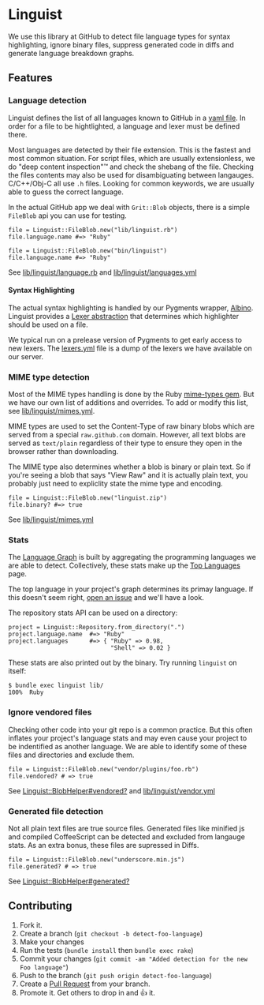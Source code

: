 # Linguist

We use this library at GitHub to detect file language types for syntax highlighting, ignore binary files, suppress generated code in diffs and generate language breakdown graphs.

## Features

### Language detection

Linguist defines the list of all languages known to GitHub in a [yaml file](https://github.com/github/linguist/blob/master/lib/linguist/languages.yml). In order for a file to be hightlighted, a language and lexer must be defined there.

Most languages are detected by their file extension. This is the fastest and most common situation. For script files, which are usually extensionless, we do "deep content inspection"™ and check the shebang of the file. Checking the files contents may also be used for disambiguating between langauges. C/C++/Obj-C all use `.h` files. Looking for common keywords, we are usually able to guess the correct language.

In the actual GitHub app we deal with `Grit::Blob` objects, there is a simple `FileBlob` api you can use for testing.

    file = Linguist::FileBlob.new("lib/linguist.rb")
    file.language.name #=> "Ruby"

    file = Linguist::FileBlob.new("bin/linguist")
    file.language.name #=> "Ruby"

See [lib/linguist/language.rb](https://github.com/github/linguist/blob/master/lib/linguist/language.rb) and [lib/linguist/languages.yml](https://github.com/github/linguist/blob/master/lib/linguist/languages.yml)

#### Syntax Highlighting

The actual syntax highlighting is handled by our Pygments wrapper, [Albino](https://github.com/github/albino). Linguist provides a [Lexer abstraction](https://github.com/github/linguist/blob/master/lib/linguist/lexer.rb) that determines which highlighter should be used on a file.

We typical run on a prelease version of Pygments to get early access to new lexers. The [lexers.yml](https://github.com/github/linguist/blob/master/lib/linguist/lexers.yml) file is a dump of the lexers we have available on our server.

### MIME type detection

Most of the MIME types handling is done by the Ruby [mime-types gem](https://github.com/halostatue/mime-types/blob/master/lib/mime/types.rb.data). But we have our own list of additions and overrides. To add or modify this list, see [lib/linguist/mimes.yml](https://github.com/github/linguist/blob/master/lib/linguist/mimes.yml).

MIME types are used to set the Content-Type of raw binary blobs which are served from a special `raw.github.com` domain. However, all text blobs are served as `text/plain` regardless of their type to ensure they open in the browser rather than downloading.

The MIME type also determines whether a blob is binary or plain text. So if you're seeing a blob that says "View Raw" and it is actually plain text, you probably just need to expliclity state the mime type and encoding.

    file = Linguist::FileBlob.new("linguist.zip")
    file.binary? #=> true

See [lib/linguist/mimes.yml](https://github.com/github/linguist/blob/master/lib/linguist/mimes.yml)

### Stats

The [Language Graph](https://github.com/github/linguist/graphs/languages) is built by aggregating the programming languages we are able to detect. Collectively, these stats make up the [Top Languages](https://github.com/languages) page.

The top language in your project's graph determines its primay language. If this doesn't seem right, [open an issue](https://github.com/github/linguist/issues) and we'll have a look.

The repository stats API can be used on a directory:

    project = Linguist::Repository.from_directory(".")
    project.language.name  #=> "Ruby"
    project.languages      #=> { "Ruby" => 0.98,
                                 "Shell" => 0.02 }

These stats are also printed out by the binary. Try running `linguist` on itself:

    $ bundle exec linguist lib/
    100%  Ruby

### Ignore vendored files

Checking other code into your git repo is a common practice. But this often inflates your project's language stats and may even cause your project to be indentified as another language. We are able to identify some of these files and directories and exclude them.

    file = Linguist::FileBlob.new("vendor/plugins/foo.rb")
    file.vendored? # => true

See [Linguist::BlobHelper#vendored?](https://github.com/github/linguist/blob/master/lib/linguist/blob_helper.rb) and
[lib/linguist/vendor.yml](https://github.com/github/linguist/blob/master/lib/linguist/vendor.yml)

### Generated file detection

Not all plain text files are true source files. Generated files like minified js and compiled CoffeeScript can be detected and excluded from langauge stats. As an extra bonus, these files are supressed in Diffs.

    file = Linguist::FileBlob.new("underscore.min.js")
    file.generated? # => true

See [Linguist::BlobHelper#generated?](https://github.com/github/linguist/blob/master/lib/linguist/blob_helper.rb)

## Contributing

1. Fork it.
2. Create a branch (`git checkout -b detect-foo-language`)
3. Make your changes
4. Run the tests (`bundle install` then `bundle exec rake`)
5. Commit your changes (`git commit -am "Added detection for the new Foo language"`)
6. Push to the branch (`git push origin detect-foo-language`)
7. Create a [Pull Request](http://help.github.com/pull-requests/) from your branch.
8. Promote it. Get others to drop in and :+1: it.